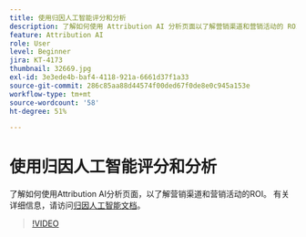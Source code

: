 ```yaml
---
title: 使用归因人工智能评分和分析
description: 了解如何使用 Attribution AI 分析页面以了解营销渠道和营销活动的 ROI
feature: Attribution AI
role: User
level: Beginner
jira: KT-4173
thumbnail: 32669.jpg
exl-id: 3e3ede4b-baf4-4118-921a-6661d37f1a33
source-git-commit: 286c85aa88d44574f00ded67f0de8e0c945a153e
workflow-type: tm+mt
source-wordcount: '58'
ht-degree: 51%

---
```


# 使用归因人工智能评分和分析

了解如何使用Attribution AI分析页面，以了解营销渠道和营销活动的ROI。 有关详细信息，请访问[归因人工智能文档](https://experienceleague.adobe.com/docs/experience-platform/intelligent-services/attribution-ai/overview.html?lang=zh-Hans)。

>[!VIDEO](https://video.tv.adobe.com/v/32669?learn=on&enablevpops)
